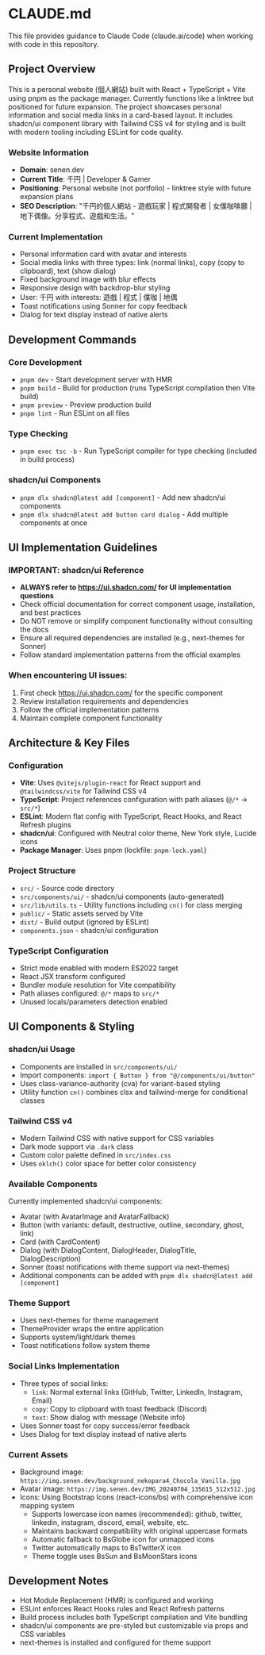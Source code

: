 # CLAUDE.md

This file provides guidance to Claude Code (claude.ai/code) when working with code in this repository.

## Project Overview
This is a personal website (個人網站) built with React + TypeScript + Vite using pnpm as the package manager. Currently functions like a linktree but positioned for future expansion. The project showcases personal information and social media links in a card-based layout. It includes shadcn/ui component library with Tailwind CSS v4 for styling and is built with modern tooling including ESLint for code quality.

### Website Information
- **Domain**: senen.dev
- **Current Title**: 千円 | Developer & Gamer
- **Positioning**: Personal website (not portfolio) - linktree style with future expansion plans
- **SEO Description**: "千円的個人網站 - 遊戲玩家 | 程式開發者 | 女僕咖啡廳 | 地下偶像。分享程式、遊戲和生活。"

### Current Implementation
- Personal information card with avatar and interests
- Social media links with three types: link (normal links), copy (copy to clipboard), text (show dialog)
- Fixed background image with blur effects
- Responsive design with backdrop-blur styling
- User: 千円 with interests: 遊戲 | 程式 | 僕咖 | 地偶
- Toast notifications using Sonner for copy feedback
- Dialog for text display instead of native alerts

## Development Commands

### Core Development
- `pnpm dev` - Start development server with HMR
- `pnpm build` - Build for production (runs TypeScript compilation then Vite build)
- `pnpm preview` - Preview production build
- `pnpm lint` - Run ESLint on all files

### Type Checking
- `pnpm exec tsc -b` - Run TypeScript compiler for type checking (included in build process)

### shadcn/ui Components
- `pnpm dlx shadcn@latest add [component]` - Add new shadcn/ui components
- `pnpm dlx shadcn@latest add button card dialog` - Add multiple components at once

## UI Implementation Guidelines

### IMPORTANT: shadcn/ui Reference
- **ALWAYS refer to https://ui.shadcn.com/ for UI implementation questions**
- Check official documentation for correct component usage, installation, and best practices
- Do NOT remove or simplify component functionality without consulting the docs
- Ensure all required dependencies are installed (e.g., next-themes for Sonner)
- Follow standard implementation patterns from the official examples

### When encountering UI issues:
1. First check https://ui.shadcn.com/ for the specific component
2. Review installation requirements and dependencies
3. Follow the official implementation patterns
4. Maintain complete component functionality

## Architecture & Key Files

### Configuration
- **Vite**: Uses `@vitejs/plugin-react` for React support and `@tailwindcss/vite` for Tailwind CSS v4
- **TypeScript**: Project references configuration with path aliases (`@/*` -> `src/*`)
- **ESLint**: Modern flat config with TypeScript, React Hooks, and React Refresh plugins
- **shadcn/ui**: Configured with Neutral color theme, New York style, Lucide icons
- **Package Manager**: Uses pnpm (lockfile: `pnpm-lock.yaml`)

### Project Structure
- `src/` - Source code directory
- `src/components/ui/` - shadcn/ui components (auto-generated)
- `src/lib/utils.ts` - Utility functions including `cn()` for class merging
- `public/` - Static assets served by Vite
- `dist/` - Build output (ignored by ESLint)
- `components.json` - shadcn/ui configuration

### TypeScript Configuration
- Strict mode enabled with modern ES2022 target
- React JSX transform configured
- Bundler module resolution for Vite compatibility
- Path aliases configured: `@/*` maps to `src/*`
- Unused locals/parameters detection enabled

## UI Components & Styling

### shadcn/ui Usage
- Components are installed in `src/components/ui/`
- Import components: `import { Button } from "@/components/ui/button"`
- Uses class-variance-authority (cva) for variant-based styling
- Utility function `cn()` combines clsx and tailwind-merge for conditional classes

### Tailwind CSS v4
- Modern Tailwind CSS with native support for CSS variables
- Dark mode support via `.dark` class
- Custom color palette defined in `src/index.css`
- Uses `oklch()` color space for better color consistency

### Available Components
Currently implemented shadcn/ui components:
- Avatar (with AvatarImage and AvatarFallback)
- Button (with variants: default, destructive, outline, secondary, ghost, link)
- Card (with CardContent)
- Dialog (with DialogContent, DialogHeader, DialogTitle, DialogDescription)
- Sonner (toast notifications with theme support via next-themes)
- Additional components can be added with `pnpm dlx shadcn@latest add [component]`

### Theme Support
- Uses next-themes for theme management
- ThemeProvider wraps the entire application
- Supports system/light/dark themes
- Toast notifications follow system theme

### Social Links Implementation
- Three types of social links:
  - `link`: Normal external links (GitHub, Twitter, LinkedIn, Instagram, Email)
  - `copy`: Copy to clipboard with toast feedback (Discord)
  - `text`: Show dialog with message (Website info)
- Uses Sonner toast for copy success/error feedback
- Uses Dialog for text display instead of native alerts

### Current Assets
- Background image: `https://img.senen.dev/background_nekopara4_Chocola_Vanilla.jpg`
- Avatar image: `https://img.senen.dev/IMG_20240704_135615_512x512.jpg`
- Icons: Using Bootstrap Icons (react-icons/bs) with comprehensive icon mapping system
  - Supports lowercase icon names (recommended): github, twitter, linkedin, instagram, discord, email, website, etc.
  - Maintains backward compatibility with original uppercase formats
  - Automatic fallback to BsGlobe icon for unmapped icons
  - Twitter automatically maps to BsTwitterX icon
  - Theme toggle uses BsSun and BsMoonStars icons

## Development Notes
- Hot Module Replacement (HMR) is configured and working
- ESLint enforces React Hooks rules and React Refresh patterns
- Build process includes both TypeScript compilation and Vite bundling
- shadcn/ui components are pre-styled but customizable via props and CSS variables
- next-themes is installed and configured for theme support
